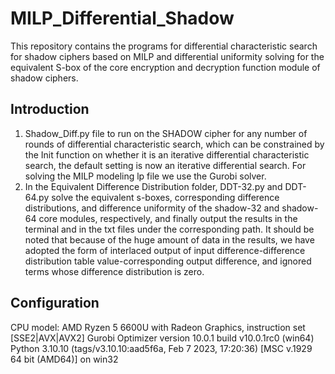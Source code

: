 # MILP_Differential_Shadow
This repository contains the programs for differential characteristic search for shadow ciphers based on MILP and differential uniformity solving for the equivalent S-box of the core encryption and decryption function module of shadow ciphers.

## Introduction
1. Shadow_Diff.py file to run on the SHADOW cipher for any number of rounds of differential characteristic search, which can be constrained by the Init function on whether it is an iterative differential characteristic search, the default setting is now an iterative differential search. 
For solving the MILP modeling lp file we use the Gurobi solver.
2. In the Equivalent Difference Distribution folder, DDT-32.py and DDT-64.py solve the equivalent s-boxes, corresponding difference distributions, and difference uniformity of the shadow-32 and shadow-64 core modules, respectively, and finally output the results in the terminal and in the txt files under the corresponding path. It should be noted that because of the huge amount of data in the results, we have adopted the form of interlaced output of input difference-difference distribution table value-corresponding output difference, and ignored terms whose difference distribution is zero.

## Configuration
CPU model: AMD Ryzen 5 6600U with Radeon Graphics, instruction set [SSE2|AVX|AVX2]
Gurobi Optimizer version 10.0.1 build v10.0.1rc0 (win64)
Python 3.10.10 (tags/v3.10.10:aad5f6a, Feb  7 2023, 17:20:36) [MSC v.1929 64 bit (AMD64)] on win32


